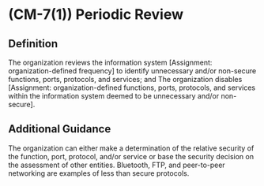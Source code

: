 
# (CM-7(1)) Periodic Review

## Definition

The organization reviews the information system [Assignment: organization-defined frequency] to identify unnecessary and/or non-secure functions, ports, protocols, and services; and
The organization disables [Assignment: organization-defined functions, ports, protocols, and services within the information system deemed to be unnecessary and/or non-secure].

## Additional Guidance

The organization can either make a determination of the relative security of the function, port, protocol, and/or service or base the security decision on the assessment of other entities. Bluetooth, FTP, and peer-to-peer networking are examples of less than secure protocols.

